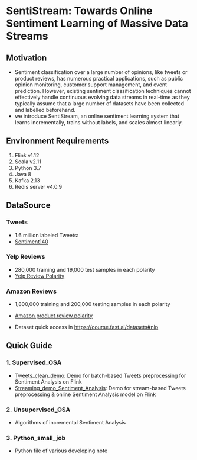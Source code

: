 # SentiStream: Towards Online Sentiment Learning of Massive Data Streams

## Motivation
* Sentiment classification over a large number of opinions, like tweets or product reviews, has numerous practical applications, such as public opinion monitoring, customer support management, and event prediction. However, existing sentiment classification techniques cannot effectively handle continuous evolving data streams in real-time as they typically assume that a large number of datasets have been collected and labelled beforehand. 
* we introduce SentiStream, an online sentiment learning system that learns incrementally, trains without labels, and scales almost linearly.

## Environment Requirements
1. Flink v1.12
2. Scala v2.11
3. Python 3.7
4. Java 8
5. Kafka 2.13
6. Redis server v4.0.9

## DataSource
### Tweets
* 1.6 million labeled Tweets:
* [Sentiment140](http://cs.stanford.edu/people/alecmgo/trainingandtestdata.zip)
### Yelp Reviews
* 280,000 training and 19,000 test samples in each polarity
* [Yelp Review Polarity](https://s3.amazonaws.com/fast-ai-nlp/yelp_review_polarity_csv.tgz)
### Amazon Reviews
* 1,800,000 training and 200,000 testing samples in each polarity
* [Amazon product review polarity](https://s3.amazonaws.com/fast-ai-nlp/amazon_review_polarity_csv.tgz)

* Dataset quick access in https://course.fast.ai/datasets#nlp

## Quick Guide
### 1. Supervised_OSA
* [Tweets_clean_demo](https://github.com/HuilinWu2/Online-Sentiment-Analysis-on-Twitter-Streams/tree/main/Pyflink_demo/Tweets_clean_demo): Demo for batch-based Tweets preprocessing for Sentiment Analysis on Flink
* [Streaming_demo_Sentiment_Analysis](https://github.com/HuilinWu2/Online-Sentiment-Analysis-on-Twitter-Streams/tree/main/Pyflink_demo/Streaming_demo_Sentiment_Analysis): Demo for stream-based Tweets preprocessing & online Sentiment Analysis model on Flink
### 2. Unsupervised_OSA
* Algorithms of incremental Sentiment Analysis
### 3. Python_small_job
* Python file of various developing note
